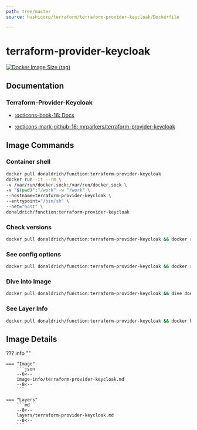 ```yaml
---
path: tree/master
source: hashicorp/terraform/terraform-provider-keycloak/Dockerfile

---
```


# terraform-provider-keycloak

[![Docker Image Size (tag)](https://img.shields.io/docker/image-size/donaldrich/function/terraform-provider-keycloak?color=blue&label=donaldrich/function:terraform-provider-keycloak&logo=docker&style=flat-square)](https://hub.docker.com/r/donaldrich/function/terraform-provider-keycloak)

## Documentation

### Terraform-Provider-Keycloak

- [:octicons-book-16: Docs](https://mrparkers.github.io/terraform-provider-keycloak)

- [:octicons-mark-github-16: mrparkers/terraform-provider-keycloak](https://github.com/mrparkers/terraform-provider-keycloak)

## Image Commands

### Container shell

```sh
docker pull donaldrich/function:terraform-provider-keycloak
docker run -it --rm \
-v /var/run/docker.sock:/var/run/docker.sock \
-v "$(pwd)":"/work" -w "/work" \
--hostname=terraform-provider-keycloak \
--entrypoint="/bin/sh" \
--net="host" \
donaldrich/function:terraform-provider-keycloak
```

### Check versions

```sh
docker pull donaldrich/function:terraform-provider-keycloak && docker run -it --rm  donaldrich/function:terraform-provider-keycloak validate
```

### See config options

```sh
docker pull donaldrich/function:terraform-provider-keycloak && docker run -it --rm  donaldrich/function:terraform-provider-keycloak help
```

### Dive into Image

```sh
docker pull donaldrich/function:terraform-provider-keycloak && dive donaldrich/function:terraform-provider-keycloak
```

### See Layer Info

```sh
docker pull donaldrich/function:terraform-provider-keycloak && docker history donaldrich/function:terraform-provider-keycloak
```

## Image Details

??? info ""

    === "Image"
        ```json
        --8<--
        image-info/terraform-provider-keycloak.md
        --8<--
        ```

    === "Layers"
        ```md
        --8<--
        layers/terraform-provider-keycloak.md
        --8<--
        ```
